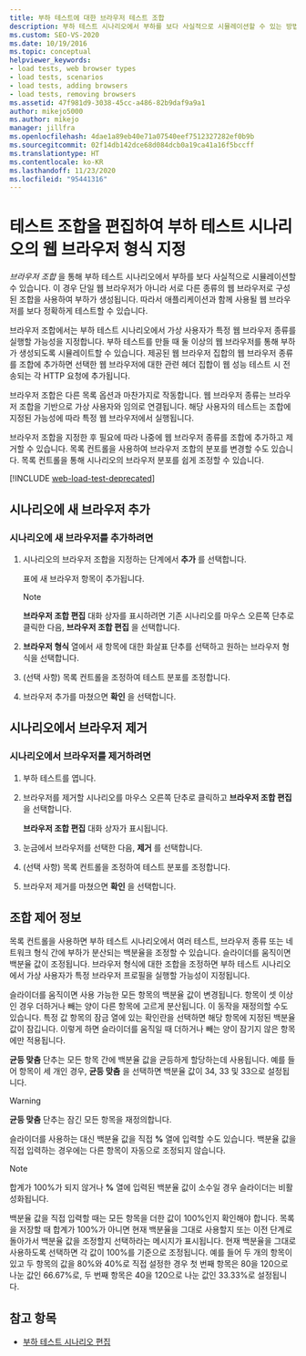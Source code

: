 ```yaml
---
title: 부하 테스트에 대한 브라우저 테스트 조합
description: 부하 테스트 시나리오에서 부하를 보다 사실적으로 시뮬레이션할 수 있는 방법을 제공하는 브라우저 조합의 편집 방법을 알아봅니다.
ms.custom: SEO-VS-2020
ms.date: 10/19/2016
ms.topic: conceptual
helpviewer_keywords:
- load tests, web browser types
- load tests, scenarios
- load tests, adding browsers
- load tests, removing browsers
ms.assetid: 47f981d9-3038-45cc-a486-82b9daf9a9a1
author: mikejo5000
ms.author: mikejo
manager: jillfra
ms.openlocfilehash: 4dae1a89eb40e71a07540eef7512327282ef0b9b
ms.sourcegitcommit: 02f14db142dce68d084dcb0a19ca41a16f5bccff
ms.translationtype: HT
ms.contentlocale: ko-KR
ms.lasthandoff: 11/23/2020
ms.locfileid: "95441316"
---
```

# <a name="edit-the-test-mix-to-specify-which-web-browsers-types-in-a-load-test-scenario"></a>테스트 조합을 편집하여 부하 테스트 시나리오의 웹 브라우저 형식 지정

*브라우저 조합* 을 통해 부하 테스트 시나리오에서 부하를 보다 사실적으로 시뮬레이션할 수 있습니다. 이 경우 단일 웹 브라우저가 아니라 서로 다른 종류의 웹 브라우저로 구성된 조합을 사용하여 부하가 생성됩니다. 따라서 애플리케이션과 함께 사용될 웹 브라우저를 보다 정확하게 테스트할 수 있습니다.

브라우저 조합에서는 부하 테스트 시나리오에서 가상 사용자가 특정 웹 브라우저 종류를 실행할 가능성을 지정합니다. 부하 테스트를 만들 때 둘 이상의 웹 브라우저를 통해 부하가 생성되도록 시뮬레이트할 수 있습니다. 제공된 웹 브라우저 집합의 웹 브라우저 종류를 조합에 추가하면 선택한 웹 브라우저에 대한 관련 헤더 집합이 웹 성능 테스트 시 전송되는 각 HTTP 요청에 추가됩니다.

브라우저 조합은 다른 목록 옵션과 마찬가지로 작동합니다. 웹 브라우저 종류는 브라우저 조합을 기반으로 가상 사용자와 임의로 연결됩니다. 해당 사용자의 테스트는 조합에 지정된 가능성에 따라 특정 웹 브라우저에서 실행됩니다.

브라우저 조합을 지정한 후 필요에 따라 나중에 웹 브라우저 종류를 조합에 추가하고 제거할 수 있습니다. 목록 컨트롤을 사용하여 브라우저 조합의 분포를 변경할 수도 있습니다. 목록 컨트롤을 통해 시나리오의 브라우저 분포를 쉽게 조정할 수 있습니다.

[!INCLUDE [web-load-test-deprecated](includes/web-load-test-deprecated.md)]

## <a name="add-new-browsers-to-a-scenario"></a>시나리오에 새 브라우저 추가

### <a name="to-add-new-browsers-to-a-scenario"></a>시나리오에 새 브라우저를 추가하려면

1. 시나리오의 브라우저 조합을 지정하는 단계에서 **추가** 를 선택합니다.

     표에 새 브라우저 항목이 추가됩니다.

    > [!NOTE]
    > **브라우저 조합 편집** 대화 상자를 표시하려면 기존 시나리오를 마우스 오른쪽 단추로 클릭한 다음, **브라우저 조합 편집** 을 선택합니다.

2. **브라우저 형식** 열에서 새 항목에 대한 화살표 단추를 선택하고 원하는 브라우저 형식을 선택합니다.

3. (선택 사항) 목록 컨트롤을 조정하여 테스트 분포를 조정합니다.

4. 브라우저 추가를 마쳤으면 **확인** 을 선택합니다.

## <a name="remove-browsers-from-a-scenario"></a>시나리오에서 브라우저 제거

### <a name="to-remove-browsers-from-a-scenario"></a>시나리오에서 브라우저를 제거하려면

1. 부하 테스트를 엽니다.

2. 브라우저를 제거할 시나리오를 마우스 오른쪽 단추로 클릭하고 **브라우저 조합 편집** 을 선택합니다.

     **브라우저 조합 편집** 대화 상자가 표시됩니다.

3. 눈금에서 브라우저를 선택한 다음, **제거** 를 선택합니다.

4. (선택 사항) 목록 컨트롤을 조정하여 테스트 분포를 조정합니다.

5. 브라우저 제거를 마쳤으면 **확인** 을 선택합니다.

## <a name="about-the-mix-control"></a>조합 제어 정보

목록 컨트롤을 사용하면 부하 테스트 시나리오에서 여러 테스트, 브라우저 종류 또는 네트워크 형식 간에 부하가 분산되는 백분율을 조정할 수 있습니다. 슬라이더를 움직이면 백분율 값이 조정됩니다. 브라우저 형식에 대한 조합을 조정하면 부하 테스트 시나리오에서 가상 사용자가 특정 브라우저 프로필을 실행할 가능성이 지정됩니다.

슬라이더를 움직이면 사용 가능한 모든 항목의 백분율 값이 변경됩니다. 항목이 셋 이상인 경우 더하거나 빼는 양이 다른 항목에 고르게 분산됩니다. 이 동작을 재정의할 수도 있습니다. 특정 값 항목의 잠금 열에 있는 확인란을 선택하면 해당 항목에 지정된 백분율 값이 잠깁니다. 이렇게 하면 슬라이더를 움직일 때 더하거나 빼는 양이 잠기지 않은 항목에만 적용됩니다.

**균등 맞춤** 단추는 모든 항목 간에 백분율 값을 균등하게 할당하는데 사용됩니다. 예를 들어 항목이 세 개인 경우, **균등 맞춤** 을 선택하면 백분율 값이 34, 33 및 33으로 설정됩니다.

> [!WARNING]
> **균등 맞춤** 단추는 잠긴 모든 항목을 재정의합니다.

슬라이더를 사용하는 대신 백분율 값을 직접 **%** 열에 입력할 수도 있습니다. 백분율 값을 직접 입력하는 경우에는 다른 항목이 자동으로 조정되지 않습니다.

> [!NOTE]
> 합계가 100%가 되지 않거나 **%** 열에 입력된 백분율 값이 소수일 경우 슬라이더는 비활성화됩니다.

백분율 값을 직접 입력할 때는 모든 항목을 더한 값이 100%인지 확인해야 합니다. 목록을 저장할 때 합계가 100%가 아니면 현재 백분율을 그대로 사용할지 또는 이전 단계로 돌아가서 백분율 값을 조정할지 선택하라는 메시지가 표시됩니다. 현재 백분율을 그대로 사용하도록 선택하면 각 값이 100%를 기준으로 조정됩니다.  예를 들어 두 개의 항목이 있고 두 항목의 값을 80%와 40%로 직접 설정한 경우 첫 번째 항목은 80을 120으로 나눈 값인 66.67%로, 두 번째 항목은 40을 120으로 나눈 값인 33.33%로 설정됩니다.

## <a name="see-also"></a>참고 항목

- [부하 테스트 시나리오 편집](../test/edit-load-test-scenarios.md)
